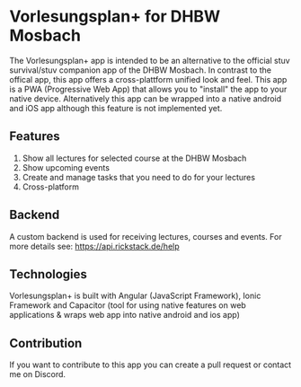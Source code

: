 # Vorlesungsplan+ for DHBW Mosbach

The Vorlesungsplan+ app is intended to be an alternative to the official stuv survival/stuv companion app of the DHBW Mosbach.
In contrast to the offical app, this app offers a cross-plattform unified look and feel. This app is a PWA (Progressive Web App) that allows you to "install" the app to your native device. Alternatively this app can be wrapped into a native android and iOS app although this feature is not implemented yet.

## Features

1. Show all lectures for selected course at the DHBW Mosbach
2. Show upcoming events
3. Create and manage tasks that you need to do for your lectures
4. Cross-platform

## Backend

A custom backend is used for receiving lectures, courses and events. For more details see: https://api.rickstack.de/help

## Technologies

Vorlesungsplan+ is built with Angular (JavaScript Framework), Ionic Framework and Capacitor (tool for using native features on web applications & wraps web app into native android and ios app)

## Contribution

If you want to contribute to this app you can create a pull request or contact me on Discord.
